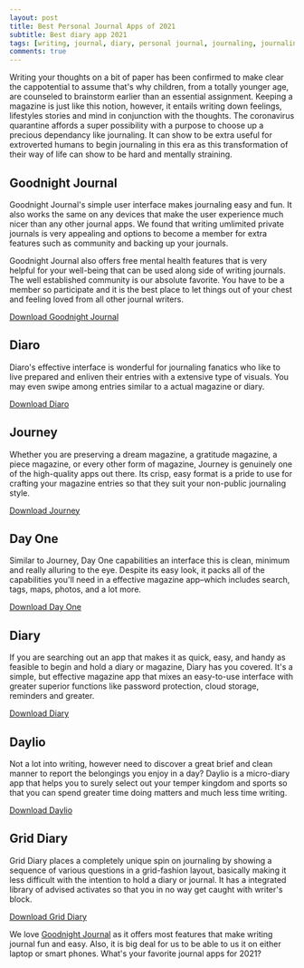 ```yaml
---
layout: post
title: Best Personal Journal Apps of 2021
subtitle: Best diary app 2021
tags: [writing, journal, diary, personal journal, journaling, journaling community, selflove, mental health, online journal, writing community]
comments: true
---
```


Writing your thoughts on a bit of paper has been confirmed to make clear the cappotential to assume that's why children, from a totally younger age, are counseled to brainstorm earlier than an essential assignment. Keeping a magazine is just like this notion, however, it entails writing down feelings, lifestyles stories and mind in conjunction with the thoughts. 
The coronavirus quarantine affords a super possibility with a purpose to choose up a precious dependancy like journaling. It can show to be extra useful for extroverted humans to begin journaling in this era as this transformation of their way of life can show to be hard and mentally straining. 

<h2>Goodnight Journal</h2>
Goodnight Journal's simple user interface makes journaling easy and fun. It also works the same on any devices that make the user experience much nicer than any other journal apps. We found that writing umlimited private journals is very appealing and options to become a member for extra features such as community and backing up your journals. 

Goodnight Journal also offers free mental health features that is very helpful for your well-being that can be used along side of writing journals. The well established community is our absolute favorite. You have to be a member so participate and it is the best place to let things out of your chest and feeling loved from all other journal writers. 

<a href="https://www.goodnightjournal.com/" target="_blank">Download Goodnight Journal</a>

<h2>Diaro</h2>
Diaro's effective interface is wonderful for journaling fanatics who like to live prepared and enliven their entries with a extensive type of visuals. You may even swipe among entries similar to a actual magazine or diary.

<a href="https://diaroapp.com/" target="_blank">Download Diaro</a>

<h2>Journey</h2>
Whether you are preserving a dream magazine, a gratitude magazine, a piece magazine, or every other form of magazine, Journey is genuinely one of the high-quality apps out there. Its crisp, easy format is a pride to use for crafting your magazine entries so that they suit your non-public journaling style. 

<a href="https://journey.cloud/" target="_blank">Download Journey</a>

<h2>Day One</h2>
Similar to Journey, Day One capabilities an interface this is clean, minimum and really alluring to the eye. Despite its easy look, it packs all of the capabilities you'll need in a effective magazine app–which includes search, tags, maps, photos, and a lot more.

<a href="https://dayoneapp.com/" target="_blank">Download Day One</a>

<h2>Diary</h2>
If you are searching out an app that makes it as quick, easy, and handy as feasible to begin and hold a diary or magazine, Diary has you covered. It's a simple, but effective magazine app that mixes an easy-to-use interface with greater superior functions like password protection, cloud storage, reminders and greater.

<a href="https://www.writediary.com/" target="_blank">Download Diary</a>

<h2>Daylio</h2>
Not a lot into writing, however need to discover a great brief and clean manner to report the belongings you enjoy in a day? Daylio is a micro-diary app that helps you to surely select out your temper kingdom and sports so that you can spend greater time doing matters and much less time writing.

<a href="https://daylio.net/" target="_blank">Download Daylio</a>

<h2>Grid Diary</h2>
Grid Diary places a completely unique spin on journaling by showing a sequence of various questions in a grid-fashion layout, basically making it less difficult with the intention to hold a diary or journal. It has a integrated library of advised activates so that you in no way get caught with writer's block.

<a href="https://griddiaryapp.com/" target="_blank">Download Grid Diary</a>

We love <a href="https://www.goodnightjournal.com/" target="_blank">Goodnight Journal</a> as it offers most features that make writing journal fun and easy. Also, it is big deal for us to be able to us it on either laptop or smart phones. What's your favorite journal apps for 2021?

